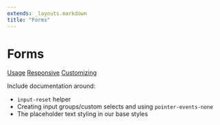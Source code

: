 ```yaml
---
extends: _layouts.markdown
title: "Forms"
---
```


# Forms

<div class="subnav">
    <a class="subnav-link" href="#usage">Usage</a>
    <a class="subnav-link" href="#responsive">Responsive</a>
    <a class="subnav-link" href="#customizing">Customizing</a>
</div>

Include documentation around:

- `input-reset` helper
- Creating input groups/custom selects and using `pointer-events-none`
- The placeholder text styling in our base styles
